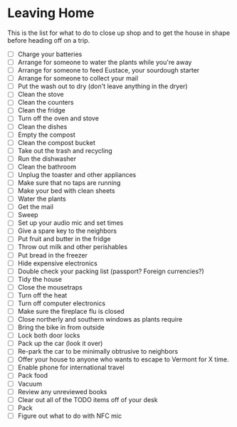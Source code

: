 # Leaving Home

This is the list for what to do to close up shop and to get the house in shape before heading off on a trip.

- [ ] Charge your batteries
- [ ] Arrange for someone to water the plants while you're away
- [ ] Arrange for someone to feed Eustace, your sourdough starter
- [ ] Arrange for someone to collect your mail
- [ ] Put the wash out to dry (don't leave anything in the dryer)
- [ ] Clean the stove
- [ ] Clean the counters
- [ ] Clean the fridge
- [ ] Turn off the oven and stove
- [ ] Clean the dishes
- [ ] Empty the compost
- [ ] Clean the compost bucket
- [ ] Take out the trash and recycling
- [ ] Run the dishwasher
- [ ] Clean the bathroom
- [ ] Unplug the toaster and other appliances
- [ ] Make sure that no taps are running
- [ ] Make your bed with clean sheets
- [ ] Water the plants
- [ ] Get the mail
- [ ] Sweep
- [ ] Set up your audio mic and set times
- [ ] Give a spare key to the neighbors
- [ ] Put fruit and butter in the fridge
- [ ] Throw out milk and other perishables
- [ ] Put bread in the freezer
- [ ] Hide expensive electronics
- [ ] Double check your packing list (passport? Foreign currencies?)
- [ ] Tidy the house
- [ ] Close the mousetraps
- [ ] Turn off the heat
- [ ] Turn off computer electronics
- [ ] Make sure the fireplace flu is closed
- [ ] Close northerly and southern windows as plants require
- [ ] Bring the bike in from outside
- [ ] Lock both door locks
- [ ] Pack up the car (look it over)
- [ ] Re-park the car to be minimally obtrusive to neighbors
- [ ] Offer your house to anyone who wants to escape to Vermont for X time.
- [ ] Enable phone for international travel
- [ ] Pack food
- [ ] Vacuum
- [ ] Review any unreviewed books
- [ ] Clear out all of the TODO items off of your desk
- [ ] Pack
- [ ] Figure out what to do with NFC mic
